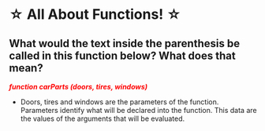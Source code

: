 # ☆ All About Functions! ☆ 
## What would the text inside the parenthesis be called in this function below? What does that mean?

<span style=color:red>_**function carParts (doors, tires, windows)**_</span>

- Doors, tires and windows are the parameters of the function. Parameters identify what will be declared into the function. This data are the values of the arguments that will be evaluated.